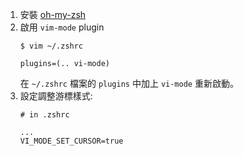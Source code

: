 1. 安裝 [oh-my-zsh](https://ohmyz.sh/)
2. 啟用 `vim-mode` plugin
    ```shell
    $ vim ~/.zshrc

    plugins=(.. vi-mode)
    ```
    在 `~/.zshrc` 檔案的 `plugins` 中加上 `vi-mode` 重新啟動。
3. 設定調整游標樣式:
   ```shell
   # in .zshrc

   ...
   VI_MODE_SET_CURSOR=true
   ```
